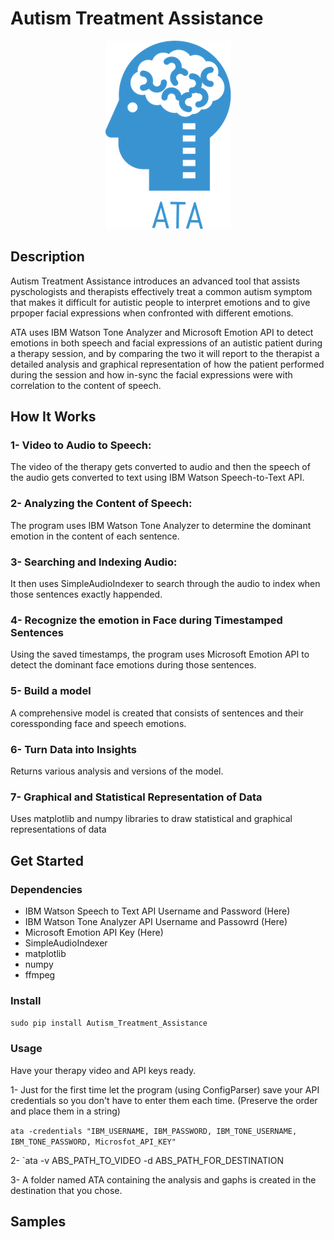 # Autism Treatment Assistance

<!-- <img align="center" src="https://github.com/ParhamP/Autism_Treatment_Assistance/blob/master/images/logo.png?raw=true" alt="..."> -->

<p align="center">
<img src="https://github.com/ParhamP/Autism_Treatment_Assistance/blob/test/images/logo.png?raw=true">
</p>

## Description

Autism Treatment Assistance introduces an advanced tool that assists pyschologists and therapists effectively treat a common autism symptom that makes it difficult for autistic people to interpret emotions and to give prpoper facial expressions when confronted with different emotions.


ATA uses IBM Watson Tone Analyzer and Microsoft Emotion API to detect emotions in both speech and facial expressions of an autistic patient during a therapy session, and by comparing the two it will report to the therapist a detailed analysis and graphical representation of how the patient performed during the session and how in-sync the facial expressions were with correlation to the content of speech.

## How It Works

### 1- Video to Audio to Speech:

The video of the therapy gets converted to audio and then the speech of the audio gets converted to text using IBM Watson Speech-to-Text API.

### 2- Analyzing the Content of Speech:

The program uses IBM Watson Tone Analyzer to determine the dominant emotion in the content of each sentence.

### 3- Searching and Indexing Audio:

It then uses SimpleAudioIndexer to search through the audio to index when those sentences exactly 
happended.

### 4- Recognize the emotion in Face during Timestamped Sentences

Using the saved timestamps, the program uses Microsoft Emotion API to detect the dominant face emotions during those sentences.

### 5- Build a model

A comprehensive model is created that consists of sentences and their coressponding face and speech emotions. 

### 6- Turn Data into Insights

Returns various analysis and versions of the model.

### 7- Graphical and Statistical Representation of Data

Uses matplotlib and numpy libraries to draw statistical and graphical representations of data


## Get Started

### Dependencies

- IBM Watson Speech to Text API Username and Password (Here)
- IBM Watson Tone Analyzer API Username and Passowrd (Here)
- Microsoft Emotion API Key (Here)
- SimpleAudioIndexer
- matplotlib
- numpy
- ffmpeg

### Install

`sudo pip install Autism_Treatment_Assistance`

### Usage

Have your therapy video and API keys ready.

1- Just for the first time let the program (using ConfigParser) save your API credentials so you don't have to enter them each time. (Preserve the order and place them in a string)

`ata -credentials "IBM_USERNAME, IBM_PASSWORD, IBM_TONE_USERNAME, IBM_TONE_PASSWORD, Microsfot_API_KEY"`

2- `ata -v ABS_PATH_TO_VIDEO -d ABS_PATH_FOR_DESTINATION

3- A folder named ATA containing the analysis and gaphs is created in the destination that you chose.

## Samples
<p align="center">

</p>
